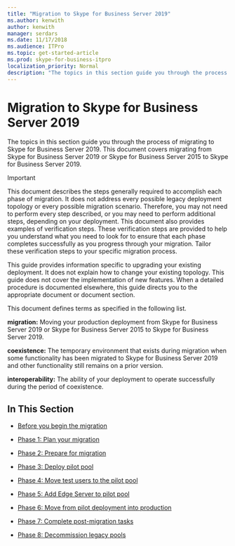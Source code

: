 ```yaml
---
title: "Migration to Skype for Business Server 2019"
ms.author: kenwith
author: kenwith
manager: serdars
ms.date: 11/17/2018
ms.audience: ITPro
ms.topic: get-started-article
ms.prod: skype-for-business-itpro
localization_priority: Normal
description: "The topics in this section guide you through the process of migrating to Skype for Business Server 2019."
---
```


# Migration to Skype for Business Server 2019

The topics in this section guide you through the process of migrating to Skype for Business Server 2019. This document covers migrating from Skype for Business Server 2019 or Skype for Business Server 2015 to Skype for Business Server 2019. 
  
> [!IMPORTANT]
> This document describes the steps generally required to accomplish each phase of migration. It does not address every possible legacy deployment topology or every possible migration scenario. Therefore, you may not need to perform every step described, or you may need to perform additional steps, depending on your deployment. This document also provides examples of verification steps. These verification steps are provided to help you understand what you need to look for to ensure that each phase completes successfully as you progress through your migration. Tailor these verification steps to your specific migration process. 
  
This guide provides information specific to upgrading your existing deployment. It does not explain how to change your existing topology. This guide does not cover the implementation of new features. When a detailed procedure is documented elsewhere, this guide directs you to the appropriate document or document section. 
  
This document defines terms as specified in the following list.
  
**migration:** Moving your production deployment from Skype for Business Server 2019 or Skype for Business Server 2015 to Skype for Business Server 2019.
    
**coexistence:** The temporary environment that exists during migration when some functionality has been migrated to Skype for Business Server 2019 and other functionality still remains on a prior version.
    
**interoperability:** The ability of your deployment to operate successfully during the period of coexistence.
    
## In This Section

- [Before you begin the migration](before-you-begin-the-migration.md)
    
- [Phase 1: Plan your migration](phase-1-plan-your-migration.md)
    
- [Phase 2: Prepare for migration](phase-2-prepare-for-migration.md)
    
- [Phase 3: Deploy pilot pool](phase-3-deploy-pilot-pool.md)
    
- [Phase 4: Move test users to the pilot pool](phase-4-move-test-users-to-the-pilot-pool.md)
    
- [Phase 5: Add Edge Server to pilot pool](phase-5-add-edge-server-to-pilot-pool.md)
    
- [Phase 6: Move from pilot deployment into production](phase-6-move-from-pilot-deployment-into-production.md)
    
- [Phase 7: Complete post-migration tasks](phase-7-complete-post-migration-tasks.md)
    
- [Phase 8: Decommission legacy pools](phase-8-decommission-legacy-pools.md)
    

